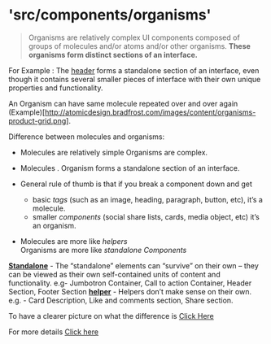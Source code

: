 # 'src/components/organisms'

> Organisms are relatively complex UI components composed of groups of molecules and/or atoms and/or other organisms.
> **These organisms form distinct sections of an interface.**

For Example : The [header](http://atomicdesign.bradfrost.com/images/content/organism-header.png) forms a standalone section of an interface, even though it contains several smaller pieces of interface with their own unique properties and functionality.

An Organism can have same molecule repeated over and over again (Example)[http://atomicdesign.bradfrost.com/images/content/organisms-product-grid.png].

Difference between molecules and organisms:

- Molecules are relatively simple
  Organisms are complex.

- Molecules .
  Organism forms a standalone section of an interface.

- General rule of thumb is that if you break a component down and get

  - basic _tags_ (such as an image, heading, paragraph, button, etc), it’s a molecule.
  - smaller _components_ (social share lists, cards, media object, etc) it’s an organism.

- Molecules are more like _helpers_  
  Organisms are more like _standalone Components_

[**Standalone**](https://ugc-about.futurelearn.com/wp-content/uploads/04_small.jpg) - The “standalone” elements can “survive” on their own – they can be viewed as their own self-contained units of content and functionality. e.g- Jumbotron Container, Call to action Container, Header Section, Footer Section
[**helper**](https://ugc-about.futurelearn.com/wp-content/uploads/03_small.jpg) - Helpers don’t make sense on their own. e.g. - Card Description, Like and comments section, Share section.

To have a clearer picture on what the difference is [Click Here](https://about.futurelearn.com/blog/atomic-design-molecules-organisms)

For more details [Click here](http://atomicdesign.bradfrost.com/chapter-2/#organisms)
